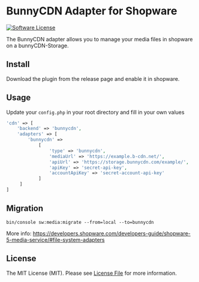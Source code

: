 # BunnyCDN Adapter for Shopware

[![Software License](https://img.shields.io/badge/license-MIT-brightgreen.svg?style=flat-square)](LICENSE.md)

The BunnyCDN adapter allows you to manage your media files in shopware on a bunnyCDN-Storage.


## Install

Download the plugin from the release page and enable it in shopware.

## Usage

Update your `config.php` in your root directory and fill in your own values

```php
'cdn' => [
    'backend' => 'bunnycdn',
    'adapters' => [
        'bunnycdn' =>
            [
                'type' => 'bunnycdn',
                'mediaUrl' => 'https://example.b-cdn.net/',
                'apiUrl' => 'https://storage.bunnycdn.com/example/',
                'apiKey' => 'secret-api-key',
                'accountApiKey' => 'secret-account-api-key'
            ]
     ]
]
```

## Migration
`bin/console sw:media:migrate --from=local --to=bunnycdn`

More info: https://developers.shopware.com/developers-guide/shopware-5-media-service/#file-system-adapters


## License

The MIT License (MIT). Please see [License File](LICENSE) for more information.
